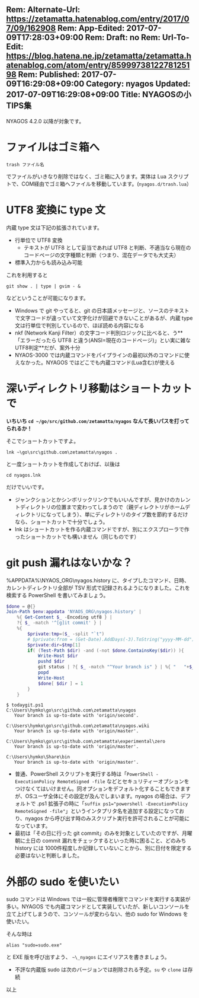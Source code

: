 Rem: Alternate-Url: https://zetamatta.hatenablog.com/entry/2017/07/09/162908
Rem: App-Edited: 2017-07-09T17:28:03+09:00
Rem: Draft: no
Rem: Url-To-Edit: https://blog.hatena.ne.jp/zetamatta/zetamatta.hatenablog.com/atom/entry/8599973812278125198
Rem: Published: 2017-07-09T16:29:08+09:00
Category: nyagos
Updated: 2017-07-09T16:29:08+09:00
Title: NYAGOSの小TIPS集
---
NYAGOS 4.2.0 以降が対象です。

ファイルはゴミ箱へ
=================

    trash ファイル名

でファイルがいきなり削除ではなく、ゴミ箱に入ります。実体は Lua スクリプトで、COM経由でゴミ箱へファイルを移動しています。(`nyagos.d/trash.lua`）

UTF8 変換に type 文
===================

内蔵 type 文は下記の拡張されています。

* 行単位で UTF8 変換
    * テキストが UTF8 として妥当であれば UTF8 と判断、不適当なら現在のコードページの文字種類と判断（つまり、混在データでも大丈夫）
* 標準入力からも読み込み可能

これを利用すると

    git show . | type | gvim - &

などということが可能になります。

* Windows で git やってると、git の日本語メッセージと、ソースのテキストで文字コードが違っていて文字化けが回避できないことがあるが、内蔵 type 文は行単位で判別しているので、ほぼ読める内容になる
* nkf (Network Kanji Filter）の文字コード判別ロジックに比べると、う**「エラーだったら UTF8 と違う(ANSI=現在のコードページ)」とい実に雑なUTF8判定**だが、案外十分
* NYAOS-3000 では内蔵コマンドをパイプラインの最初以外のコマンドに使えなかった。NYAGOS ではどこでも内蔵コマンド(Lua含む)が使える

深いディレクトリ移動はショートカットで
===================================

**いちいち `cd ~/go/src/github.com/zetamatta/nyagos` なんて長いパスを打ってられるか！**

そこでショートカットですよ。

    lnk ~\go\src\github.com\zetamatta\nyagos .

と一度ショートカットを作成しておけば、以後は

    cd nyagos.lnk

だけでいいです。

* ジャンクションとかシンボリックリンクでもいいんですが、見かけのカレントディレクトリの位置まで変わってしまうので（親ディレクトリがホームディレクトリになってしまう）、単にディレクトリのタイプ数を節約するだけなら、ショートカットで十分でしょう。
* lnk はショートカットを作る内蔵コマンドですが、別にエクスプローラで作ったショートカットでも構いません（同じものです）

git push 漏れはないかな？
=======================

%APPDATA%\NYAOS_ORG\nyagos.history に、タイプしたコマンド、日時、カレントディレクトリ全部が TSV 形式で記録されるようになりました。これを検索する PowerShell を書いてみましょう。

```todaygit.ps1
$done = @{}
Join-Path $env:appdata 'NYAOS_ORG\nyagos.history' |
    %{ Get-Content $_ -Encoding utf8 } |
    ?{ $_ -match '^[g]it commit' } |
    %{
        $private:tmp=($_ -split "`t")
        # $private:from = (Get-Date).AddDays(-3).ToString("yyyy-MM-dd")
        $private:dir=$tmp[1] 
        if( (Test-Path $dir) -and (-not $done.ContainsKey($dir)) ){
            Write-Host $dir
            pushd $dir
            git status | ?{ $_ -match "^Your branch is" } | %{ "   "+$_ }
            popd
            Write-Host
            $done[ $dir ] = 1
        }
    }
```

```console
$ todaygit.ps1
C:\Users\hymko\go\src\github.com\zetamatta\nyagos
   Your branch is up-to-date with 'origin/second'.

C:\Users\hymko\go\src\github.com\zetamatta\nyagos.wiki
   Your branch is up-to-date with 'origin/master'.

C:\Users\hymko\go\src\github.com\zetamatta\experimental\zero
   Your branch is up-to-date with 'origin/master'.

C:\Users\hymko\Share\bin
   Your branch is up-to-date with 'origin/master'.
```

* 普通、PowerShell スクリプトを実行する時は「`PowerShell -ExecutionPolicy RemoteSigned -file` などとセキュリティーオプションをつけなくてはいけません。同オプションをデフォルト化することもできますが、OSユーザ全体にその設定が及んでしまいます。nyagos の場合は、デフォルトで .ps1 拡張子の時に「`suffix ps1="powershell -ExecutionPolicy RemoteSigned -file"`」というインタプリタ名を追加する設定になっており、nyagos から呼び出す時のみスクリプト実行を許可されることが可能になっています。
* 最初は「その日に行った git commit」のみを対象としていたのですが、月曜朝に土日の commit 漏れをチェックするといった時に困ること、どのみち history には 1000件程度しか記録していないことから、別に日付を限定する必要はないと判断しました。

外部の sudo を使いたい
=====================

sudo コマンドは Windows では一般に管理者権限でコマンドを実行する実装が多い。NYAGOS でも内蔵コマンドとして実装していたが、新しいコンソールを立て上げてしまうので、コンソールが変わらない、他の sudo for Windows を使いたい。

そんな時は

    alias "sudo=sudo.exe"
 
と EXE 版を呼び出すよう、 `~\_nyagos` にエイリアスを書きましょう。

* 不評な内蔵版 sudo は次のバージョンでは削除される予定。`su` や `clone` は存続

以上
